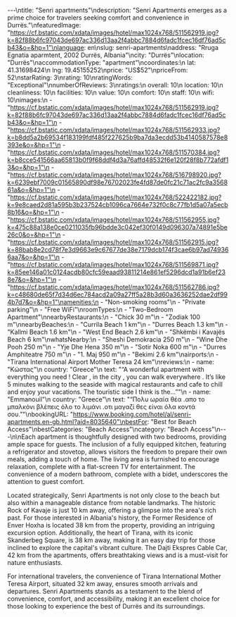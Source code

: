 ---\ntitle: "Senri apartments"\ndescription: "Senri Apartments emerges as a prime choice for travelers seeking comfort and convenience in Durrës."\nfeaturedImage: "https://cf.bstatic.com/xdata/images/hotel/max1024x768/511562919.jpg?k=82f88b6fc97043de697ac336d13aa2f4abbc7884d6fadc1fcec16df76ad5cb43&o=&hp=1"\nlanguage: en\nslug: senri-apartments\naddress: "Rruga Egnatia aparmtent, 2002 Durrës, Albania"\ncity: "Durrës"\nlocation: "Durrës"\naccommodationType: "apartment"\ncoordinates:\n  lat: 41.31698424\n  lng: 19.45155252\nprice: "US$52"\npriceFrom: 52\nstarRating: 3\nrating: 10\nratingWords: "Exceptional"\nnumberOfReviews: 3\nratings:\n  overall: 10\n  location: 10\n  cleanliness: 10\n  facilities: 10\n  value: 10\n  comfort: 10\n  staff: 10\n  wifi: 10\nimages:\n  - "https://cf.bstatic.com/xdata/images/hotel/max1024x768/511562919.jpg?k=82f88b6fc97043de697ac336d13aa2f4abbc7884d6fadc1fcec16df76ad5cb43&o=&hp=1"\n  - "https://cf.bstatic.com/xdata/images/hotel/max1024x768/511562933.jpg?k=b8dd5a2b69534f183199fdf485f227625b9ba7da3ecdd53b4140587578e8393e&o=&hp=1"\n  - "https://cf.bstatic.com/xdata/images/hotel/max1024x768/511570384.jpg?k=b8cce541566aa65813b0f9f68ddf4d3a76affd48532f6e120f28f8b772afdf13&o=&hp=1"\n  - "https://cf.bstatic.com/xdata/images/hotel/max1024x768/516798920.jpg?k=6239ebf7009c01565890df98e76702023fe4fd87de0fc21c71ac2fc9a356861a&o=&hp=1"\n  - "https://cf.bstatic.com/xdata/images/hotel/max1024x768/522422182.jpg?k=9e8caed2d81a595b3b237524cb1096ca7664e732f0c8c77fb1d5a07a5ecb8b16&o=&hp=1"\n  - "https://cf.bstatic.com/xdata/images/hotel/max1024x768/511562955.jpg?k=475c88a138e0ce0211035fb96bdde3c042ef30f0149d096307a74891e5be26c0&o=&hp=1"\n  - "https://cf.bstatic.com/xdata/images/hotel/max1024x768/511562915.jpg?k=88bab8e2cd78f7e3d9663e9c67677de38e7179dcb174f3cae6b97ad749366aa7&o=&hp=1"\n  - "https://cf.bstatic.com/xdata/images/hotel/max1024x768/511569871.jpg?k=85ee146a01c0124acdb80cfc59eaad93811214e861ef5296dcd1a91b6ef238e7&o=&hp=1"\n  - "https://cf.bstatic.com/xdata/images/hotel/max1024x768/511562786.jpg?k=c48680de65f7d34d6ec784acd2a09a27ff5a28b3d60a3636252dae2df994b7d7&o=&hp=1"\namenities:\n  - "Non-smoking rooms"\n  - "Private parking"\n  - "Free WiFi"\nroomTypes:\n  - "Two-Bedroom Apartment"\nnearbyRestaurants:\n  - "Chick 30 m"\n  - "Zodiak 100 m"\nnearbyBeaches:\n  - "Currila Beach 1 km"\n  - "Durres Beach 1.3 km"\n  - "Kallmi Beach 1.6 km"\n  - "West End Beach 2.6 km"\n  - "Shkëmbi i Kavajës Beach 6 km"\nwhatsNearby:\n  - "Sheshi Demokracia 250 m"\n  - "Wine Dhe Pooh 250 m"\n  - "Yje Dhe Hena 350 m"\n  - "Sotir Noka 600 m"\n  - "Durres Amphiteatre 750 m"\n  - "1. Maj 950 m"\n  - "Bekimi 2.6 km"\nairports:\n  - "Tirana International Airport Mother Teresa 24 km"\nreviews:\n  - name: "Κώστας"\n    country: "Greece"\n    text: "“A wonderful apartment with everything you need ! Clear , in the city , you can walk everywhere . It’s like 5 minutes walking to the seaside with magical restaurants and cafe to chill and enjoy your vacations. The touristic side I think is the...”"\n  - name: "Emmanouil"\n    country: "Greece"\n    text: "“Πολυ ωραία θέα .απο το μπαλκόνι βλέπεις όλο το λιμάνι .οτι μαγαζί θες είναι όλα κοντά σου.”"\nbookingURL: "https://www.booking.com/hotel/al/senri-apartments.en-gb.html?aid=8035640"\nbestFor: "Best for Beach Access"\nbestCategories: "Beach Access"\ncategory: "Beach Access"\n---\n\nEach apartment is thoughtfully designed with two bedrooms, providing ample space for guests. The inclusion of a fully equipped kitchen, featuring a refrigerator and stovetop, allows visitors the freedom to prepare their own meals, adding a touch of home. The living area is furnished to encourage relaxation, complete with a flat-screen TV for entertainment. The convenience of a modern bathroom, complete with a bidet, underscores the attention to guest comfort.

Located strategically, Senri Apartments is not only close to the beach but also within a manageable distance from notable landmarks. The historic Rock of Kavaje is just 10 km away, offering a glimpse into the area's rich past. For those interested in Albania's history, the Former Residence of Enver Hoxha is located 38 km from the property, providing an intriguing excursion option. Additionally, the heart of Tirana, with its iconic Skanderbeg Square, is 38 km away, making it an easy day trip for those inclined to explore the capital's vibrant culture. The Dajti Ekspres Cable Car, 42 km from the apartments, offers breathtaking views and is a must-visit for nature enthusiasts.

For international travelers, the convenience of Tirana International Mother Teresa Airport, situated 32 km away, ensures smooth arrivals and departures. Senri Apartments stands as a testament to the blend of convenience, comfort, and accessibility, making it an excellent choice for those looking to experience the best of Durrës and its surroundings.